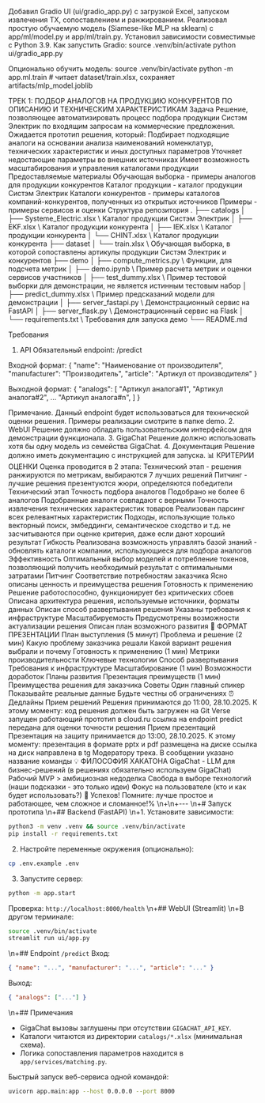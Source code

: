 Добавил Gradio UI (ui/gradio_app.py) с загрузкой Excel, запуском извлечения ТХ, сопоставлением и ранжированием.
Реализовал простую обучаемую модель (Siamese-like MLP на sklearn) с app/ml/model.py и app/ml/train.py.
Установил зависимости совместимые с Python 3.9.
Как запустить Gradio:
source .venv/bin/activate
python ui/gradio_app.py

Опционально обучить модель:
source .venv/bin/activate
python -m app.ml.train  # читает dataset/train.xlsx, сохраняет artifacts/mlp_model.joblib

ТРЕК 1: ПОДБОР АНАЛОГОВ НА ПРОДУКЦИЮ КОНКУРЕНТОВ ПО ОПИСАНИЮ И ТЕХНИЧЕСКИМ ХАРАКТЕРИСТИКАМ
Задача
Решение, позволяющее автоматизировать процесс подбора продукции Систэм Электрик по входящим запросам на коммерческие предложения.
Ожидается прототип решения, который:
Подбирает подходящие аналоги на основании анализа наименований номенклатур, технических характеристик и иных доступных параметров
Уточняет недостающие параметры во внешних источниках
Имеет возможность масштабирования и управления каталогами продукции
Предоставляемые материалы
Обучающая выборка - примеры аналогов для продукции конкурентов
Каталог продукции - каталог продукции Систэм Электрик
Каталоги конкурентов - примеры каталогов компаний-конкурентов, полученных из открытых источников
Примеры - примеры сервисов и оценки
Структура репозитория
.
├── catalogs
│   ├── Systeme_Electric.xlsx \\ Каталог продукции Систэм Электрик
│   ├── EKF.xlsx \\ Каталог продукции конкурента
│   ├── IEK.xlsx \\ Каталог продукции конкурента
│   └── CHINT.xlsx \\ Каталог продукции конкурента
├── dataset
│   └── train.xlsx \\ Обучающая выборка, в которой сопоставлены артикулы продукции Систэм Электрик и конкурентов 
├── demo
│   ├── compute_metrics.py \\ Функции, для подсчета метрик
│   ├── demo.ipynb \\ Пример расчета метрик и оценки сервисов участников
│   ├── test_dummy.xlsx \\ Пример тестовой выборки для демонстрации, не является истинным тестовым набор
│   ├── predict_dummy.xlsx \\ Пример предсказаний модели для демонстрации
│   ├── server_fastapi.py \\ Демонстрационный сервис на FastAPI
│   ├── server_flask.py \\ Демонстрационный сервис на Flask
│   └── requirements.txt \\ Требования для запуска демо
└── README.md

Требования
1. API
Обязательный endpoint:
/predict

Входной формат:
{
   "name": "Наименование от производителя",
   "manufacturer": "Производитель",
   "article": "Артикул от производителя"
}

Выходной формат:
{
   "analogs": [
      "Артикул аналога#1",
      "Артикул аналога#2",
      ...
      "Артикул аналога#n",
   ]
}

Примечание. Данный endpoint будет использоваться для технической оценки решения. Примеры реализации смотрите в папке demo.
2. WebUI
Решение должно обладать пользовательским интерфейсом для демонстрации функционала.
3. GigaChat
Решение должно использовать хотя бы одну модель из семейства GigaChat.
4. Документация
Решение должно иметь документацию с инструкцией для запуска.
📊 КРИТЕРИИ ОЦЕНКИ
Оценка проводится в 2 этапа:
Технический этап - решения ранжируются по метрикам, выбираются 7 лучших решений
Питчинг - лучшие решения презентуются жюри, определяются победители
Технический этап
Точность подбора аналогов
Подобрано не более 6 аналогов
Подобранные аналоги совпадают с верными
Точность извлечения технических характеристик товаров
Реализован парсинг всех релевантных характеристик
Подходы, использующие только векторный поиск, эмбеддинги, семантическое сходство и т.д. не засчитываются при оценке критерия, даже если дают хороший результат
Гибкость
Реализована возможность управлять базой знаний - обновлять каталоги компании, использующиеся для подбора аналогов
Эффективность
Оптимальный выбор моделей и потребление токенов, позволяющий получить необходимый результат с оптимальными затратами
Питчинг
Соответствие потребностям заказчика
Ясно описаны ценность и преимущества решения
Готовность к применению
Решение работоспособно, функционирует без критических сбоев
Описана архитектура решения, используемые источники, форматы данных
Описан способ развертывания решения
Указаны требования к инфраструктуре
Масштабируемость
Предусмотрены возможности актуализации решения
Описан план возможного развития
🎯 ФОРМАТ ПРЕЗЕНТАЦИИ
План выступления (5 минут)
Проблема и решение (2 мин)
Какую проблему заказчика решали
Какой вариант решения выбрали и почему
Готовность к применению (1 мин)
Метрики производительности
Ключевые технологии
Способ развертывания
Требования к инфраструктуре
Масштабирование (1 мин)
Возможности доработок
Планы развития
Презентация преимуществ (1 мин)
Преимущества решения для заказчика
Советы
Один главный спикер
Показывайте реальные данные
Будьте честны об ограничениях
⏰ Дедлайны
Прием решений Решения принимаются до 11:00, 28.10.2025. К этому моменту:
код решения должен быть загружен на Git Verse
запущен работающий прототип в cloud.ru
ссылка на endpoint predict передана для оценки точности решения
Прием презентаций Презентация на защиту принимается до 13:00, 28.10.2025. К этому моменту:
презентация в формате pptx и pdf размещена на диске
ссылка на диск направлена в tg Модератору трека. В сообщении указано название команды
💡 ФИЛОСОФИЯ ХАКАТОНА
GigaChat - LLM для бизнес-решений (в решениях обязательно используем GigaChat)
Рабочий MVP > амбициозная недоделка
Свобода в выборе технологий (наши подсказки - это только идеи)
Фокус на пользователе (кто и как будет использовать?)
🚀 Успехов! Помните: лучше простое и работающее, чем сложное и сломанное!%
\n+\n+---
\n+# Запуск прототипа
\n+## Backend (FastAPI)
\n+1. Установите зависимости:
```bash
python3 -m venv .venv && source .venv/bin/activate
pip install -r requirements.txt
```
2. Настройте переменные окружения (опционально):
```bash
cp .env.example .env
```
3. Запустите сервер:
```bash
python -m app.start
```
Проверка: `http://localhost:8000/health`
\n+## WebUI (Streamlit)
\n+В другом терминале:
```bash
source .venv/bin/activate
streamlit run ui/app.py
```
\n+## Endpoint `/predict`
Вход:
```json
{ "name": "...", "manufacturer": "...", "article": "..." }
```
Выход:
```json
{ "analogs": ["..."] }
```
\n+## Примечания
- GigaChat вызовы заглушены при отсутствии `GIGACHAT_API_KEY`.
- Каталоги читаются из директории `catalogs/*.xlsx` (минимальная схема).
- Логика сопоставления параметров находится в `app/services/matching.py`.

Быстрый запуск веб-сервиса одной командой:
```bash
uvicorn app.main:app --host 0.0.0.0 --port 8000
```
